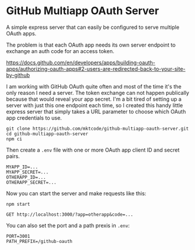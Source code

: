 # GitHub Multiapp OAuth Server

A simple express server that can easily be configured to serve multiple OAuth apps.

The problem is that each OAuth app needs its own server endpoint to exchange an auth code for an access token.

https://docs.github.com/en/developers/apps/building-oauth-apps/authorizing-oauth-apps#2-users-are-redirected-back-to-your-site-by-github

I am working with GitHub OAuth quite often and most of the time it's the only reason I need a server. The token exchange can not happen publically because that would reveal your app secret. I'm a bit tired of setting up a server with just this one endpoint each time, so I created this handy little express server that simply takes a URL parameter to choose which OAuth app credentials to use.

```
git clone https://github.com/mktcode/github-multiapp-oauth-server.git
cd github-multiapp-oauth-server
npm ci
```

Then create a `.env` file with one or more OAuth app client ID and secret pairs.

```
MYAPP_ID=...
MYAPP_SECRET=...
OTHERAPP_ID=...
OTHERAPP_SECRET=...
```

Now you can start the server and make requests like this:

```
npm start
```

```
GET http://localhost:3000/?app=otherapp&code=...
```

You can also set the port and a path prexis in `.env`:

```
PORT=3001
PATH_PREFIX=/github-oauth
```

